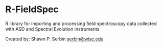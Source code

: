 R-FieldSpec
===========

R library for importing and processing field spectroscopy data collected with ASD and Spectral Evolution instruments


Created by: Shawn P. Serbin <serbin@wisc.edu>
